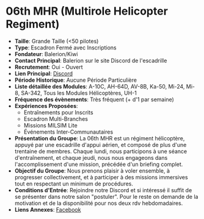 # 06th MHR (Multirole Helicopter Regiment)

- **Taille**: Grande Taille (<50 pilotes)
- **Type**: Escadron Fermé avec Inscriptions
- **Fondateur**: Balerion/Kiwi
- **Contact Principal**: Balerion sur le site Discord de l'escadrille
- **Recrutement**: Oui - Ouvert
- **Lien Principal**: [Discord](https://discord.gg/bzDJvQrnTQ)
- **Période Historique**: Aucune Période Particulière
- **Liste détaillée des Modules**: A-10C, AH-64D, AV-8B, Ka-50, Mi-24, Mi-8, SA-342, Tous les Modules Hélicoptères, UH-1
- **Fréquence des évènements**: Très fréquent (+ d'1 par semaine)
- **Expériences Proposées**:
  - Entraînements pour Inscrits
  - Escadron Multi-Branches
  - Missions MILSIM Lite
  - Événements Inter-Communautaires
- **Présentation du Groupe**: La 06th MHR est un régiment hélicoptère, appuyé par une escadrille d'appui aérien, et composé de plus d'une trentaine de membres. Chaque lundi, nous participons à une séance d'entraînement, et chaque jeudi, nous nous engageons dans l'accomplissement d'une mission, précédée d'un briefing complet.
- **Objectif du Groupe**: Nous prenons plaisir à voler ensemble, à progresser collectivement, et à participer à des missions immersives tout en respectant un minimum de procédures.
- **Conditions d'Entrée**: Rejoindre notre Discord et si intéressé il suffit de se présenter dans notre salon "postuler". Pour le reste on demande de la motivation et de la disponibilité pour nos deux rdv hebdomadaires.
- **Liens Annexes**: [Facebook](https://www.facebook.com/groups/930736214533111)